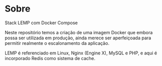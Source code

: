 # Sobre
Stack LEMP com Docker Compose

Neste repositório temos a criação de uma imagem Docker que embora possa ser utilizada em produção, ainda merece ser aperfeiçoada para permitir realmente o escalonamento da aplicação.

LEMP é referenciado em Linux, Nginx (Engine X), MySQL e PHP, e aqui é incorporado Redis como sistema de cache.
